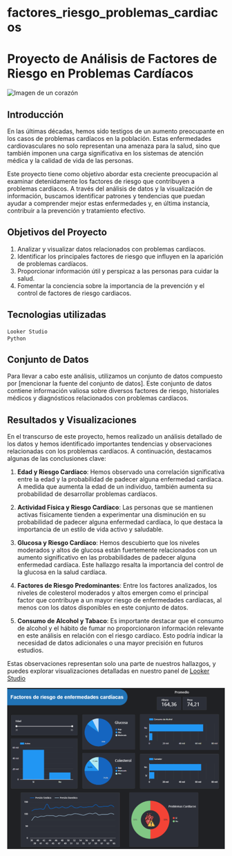 # factores_riesgo_problemas_cardiacos


# Proyecto de Análisis de Factores de Riesgo en Problemas Cardíacos

![Imagen de un corazón](enlace_a_tu_imagen_del_corazon.jpg)

## Introducción

En las últimas décadas, hemos sido testigos de un aumento preocupante en los casos de problemas cardíacos en la población. Estas enfermedades cardiovasculares no solo representan una amenaza para la salud, sino que también imponen una carga significativa en los sistemas de atención médica y la calidad de vida de las personas.

Este proyecto tiene como objetivo abordar esta creciente preocupación al examinar detenidamente los factores de riesgo que contribuyen a problemas cardíacos. A través del análisis de datos y la visualización de información, buscamos identificar patrones y tendencias que puedan ayudar a comprender mejor estas enfermedades y, en última instancia, contribuir a la prevención y tratamiento efectivo.

## Objetivos del Proyecto

1. Analizar y visualizar datos relacionados con problemas cardíacos.
2. Identificar los principales factores de riesgo que influyen en la aparición de problemas cardíacos.
3. Proporcionar información útil y perspicaz a las personas para cuidar la salud.
4. Fomentar la conciencia sobre la importancia de la prevención y el control de factores de riesgo cardiacos.

## Tecnologias utilizadas
    Looker Studio
    Python

## Conjunto de Datos

Para llevar a cabo este análisis, utilizamos un conjunto de datos compuesto por [mencionar la fuente del conjunto de datos]. Este conjunto de datos contiene información valiosa sobre diversos factores de riesgo, historiales médicos y diagnósticos relacionados con problemas cardíacos.

## Resultados y Visualizaciones

En el transcurso de este proyecto, hemos realizado un análisis detallado de los datos y hemos identificado importantes tendencias y observaciones relacionadas con los problemas cardíacos. A continuación, destacamos algunas de las conclusiones clave:

1. **Edad y Riesgo Cardíaco**: Hemos observado una correlación significativa entre la edad y la probabilidad de padecer alguna enfermedad cardíaca. A medida que aumenta la edad de un individuo, también aumenta su probabilidad de desarrollar problemas cardíacos.

2. **Actividad Física y Riesgo Cardíaco**: Las personas que se mantienen activas físicamente tienden a experimentar una disminución en su probabilidad de padecer alguna enfermedad cardíaca, lo que destaca la importancia de un estilo de vida activo y saludable.

3. **Glucosa y Riesgo Cardíaco**: Hemos descubierto que los niveles moderados y altos de glucosa están fuertemente relacionados con un aumento significativo en las probabilidades de padecer alguna enfermedad cardíaca. Este hallazgo resalta la importancia del control de la glucosa en la salud cardíaca.

4. **Factores de Riesgo Predominantes**: Entre los factores analizados, los niveles de colesterol moderados y altos emergen como el principal factor que contribuye a un mayor riesgo de enfermedades cardíacas, al menos con los datos disponibles en este conjunto de datos.

5. **Consumo de Alcohol y Tabaco**: Es importante destacar que el consumo de alcohol y el hábito de fumar no proporcionaron información relevante en este análisis en relación con el riesgo cardíaco. Esto podría indicar la necesidad de datos adicionales o una mayor precisión en futuros estudios.

Estas observaciones representan solo una parte de nuestros hallazgos, y puedes explorar visualizaciones detalladas en nuestro panel de [Looker Studio](https://lookerstudio.google.com/reporting/6b778c41-80d0-4b00-9b09-a32eb4522f7f "Looker Studio")

![](captura.png)



